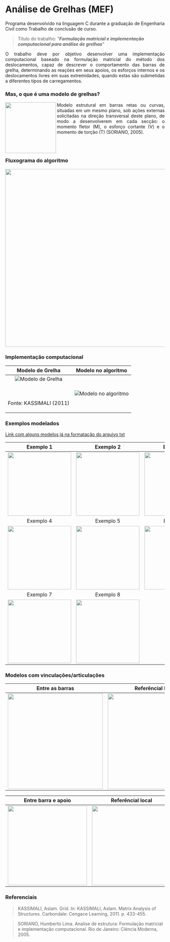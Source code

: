 # Análise de Grelhas (MEF)
Programa desenvolvido na linguagem C durante a graduação de Engenharia Civil como Trabalho de conclusão de curso. 

> Título do trabalho: "**_Formulação matricial e implementação computacional para análise de grelhas_**"
 
<p align="justify"> O trabalho deve por objetivo desenvolver uma implementação computacional baseado na formulação matricial do método dos deslocamentos, capaz de descrever o comportamento das barras de grelha, determinando as reações em seus apoios, os esforços internos e os deslocamentos livres em suas extremidades, quando estas são submetidas a diferentes tipos de carregamentos. </p>

### Mas, o que é uma modelo de grelhas?

<img align = "left" src="https://user-images.githubusercontent.com/93450598/158017826-e9f21ef1-a996-40ac-9d45-8f317a874fa1.png" height = "160">

<p align="justify"> Modelo estrutural em barras retas ou curvas, situadas em um mesmo plano, sob ações externas solicitadas na direção transversal deste plano, de modo a desenvolverem em cada secção: o momento fletor (M), o esforço cortante (V) e o momento de torção (T) (SORIANO, 2005). </p>

<br/>
<br/>
 
### Fluxograma do algoritmo

<img src = "https://user-images.githubusercontent.com/93450598/158020388-535ce92e-09f4-4924-b196-174a87f3c0bc.png" height = "560">

### Implementação computacional

Modelo de Grelha | Modelo no algoritmo
:-: | :-:
![Modelo de Grelha](https://user-images.githubusercontent.com/93450598/158030850-8f7fe733-5022-4087-a8e8-362e654da5aa.png?h=100&w=200) <br/> <br/> <br/> <p align="left"> Fonte: KASSIMALI (2011) </P>|![Modelo no algoritmo](https://user-images.githubusercontent.com/93450598/158030906-dbb846ff-7e7c-48b7-9bae-0bfac9f49cb4.png?h=100&w=120)

### Exemplos modelados 

[Link com alguns modelos já na formatação do arquivo txt](https://github.com/Marciovazjr/Analise_de_Grelhas_MEF/tree/main/ModelosGrelhas_txt)

Exemplo 1 | Exemplo 2 | Exemplo 3
:-: | :-: | :-:
<img src = "https://user-images.githubusercontent.com/93450598/158031333-c61d608a-dca3-4123-857c-e525aeacc4da.png" height = "200">| <img src = "https://user-images.githubusercontent.com/93450598/158032974-aa15c275-11a9-459f-be49-7657393438e8.png" height = "200"> | <img src = "https://user-images.githubusercontent.com/93450598/158031350-c671b765-71fb-48c5-96bd-3c7050c65d04.png" height = "200">
Exemplo 4 | Exemplo 5 | Exemplo 6
<img src = "https://user-images.githubusercontent.com/93450598/158031371-967faa09-27a9-4962-be3c-5021dd141cd5.png" height = "200">| <img src = "https://user-images.githubusercontent.com/93450598/158033068-dce81bce-8848-4e01-be65-5c3c5f7416ff.png" height = "200">| <img src = "https://user-images.githubusercontent.com/93450598/158033093-77748ba3-4194-4b67-95de-70d710ef2659.png" height = "200">
Exemplo 7 | Exemplo 8 
<img src = "https://user-images.githubusercontent.com/93450598/158033133-2b031514-336a-47e5-be86-d85e8c3c7270.png" height = "200">| <img src = "https://user-images.githubusercontent.com/93450598/158033153-690773dc-ee08-4206-887b-07763856cbab.png" height = "200">

### Modelos com vinculações/articulações

Entre as barras | Referêncial local
:-: | :-: 
<img src = "https://user-images.githubusercontent.com/93450598/158033301-bfa755c6-134a-4133-88f9-b116e6eb39a4.png" height = "300">| <img src = "https://user-images.githubusercontent.com/93450598/158067411-85ffd295-d78a-44c5-9f37-b7f53d19cafc.png" height = "300">

Entre barra e apoio | Referêncial local
:-: | :-: 
<img src = "https://user-images.githubusercontent.com/93450598/158067503-7ba70ce5-9c01-480f-8ea2-b84b93c2ceda.png" height = "250">| <img src = "https://user-images.githubusercontent.com/93450598/158067525-c4ff29e6-a312-499c-b38b-a00ca027131a.png" height = "250">



### Referenciais

> KASSIMALI, Aslam. Grid. In: KASSIMALI, Aslam. Matrix Analysis of Structures. Carbondale: Cengace Learning, 2011. p. 433-455.

> SORIANO, Humberto Lima. Analise de estrutura: Formulação matricial e implementação computacional. Rio de Janeiro: Ciência Moderna, 2005.


